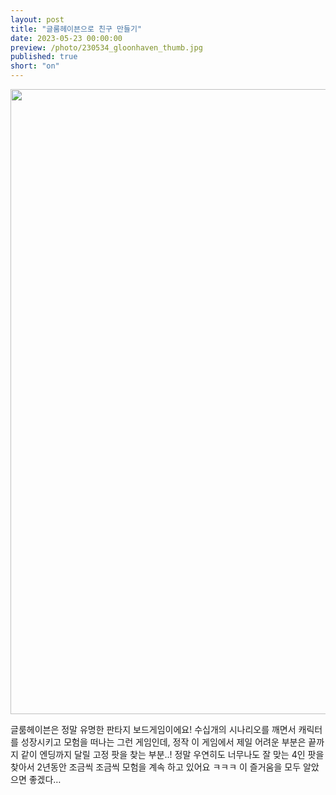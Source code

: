 ```yaml
---
layout: post
title: "글룸헤이븐으로 친구 만들기"
date: 2023-05-23 00:00:00
preview: /photo/230534_gloonhaven_thumb.jpg
published: true
short: "on"
---
```


<img src="/photo/230534_gloonhaven.jpg" width="1000">


글룸헤이븐은 정말 유명한 판타지 보드게임이에요!
수십개의 시나리오를 깨면서 캐릭터를 성장시키고 모험을 떠나는 그런 게임인데, 
정작 이 게임에서 제일 어려운 부분은 끝까지 같이 엔딩까지 달릴 고정 팟을 찾는 부분..!
정말 우연히도 너무나도 잘 맞는 4인 팟을 찾아서 2년동안 조금씩 조금씩 모험을 계속 하고 있어요 ㅋㅋㅋ
이 즐거움을 모두 알았으면 좋겠다…